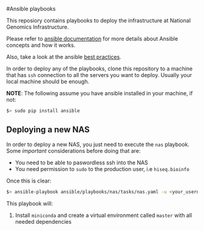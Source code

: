 #Ansible playbooks

This reposiory contains playbooks to deploy the infrastructure at National Genomics
Infrastructure. 

Please refer to [ansible documentation](http://docs.ansible.com/) for more details
about Ansible concepts and how it works.

Also, take a look at the ansible [best practices](http://docs.ansible.com/playbooks_best_practices.html).

In order to deploy any of the playbooks, clone this repository to a machine that
has `ssh` connection to all the servers you want to deploy. Usually your local machine
should be enough.

__NOTE__: The following assume you have ansible installed in your machine, if not:

```bash
$> sudo pip install ansible
```

## Deploying a new NAS
In order to deploy a new NAS, you just need to execute the `nas` playbook. Some 
*important* considerations before doing that are:

* You need to be able to paswordless ssh into the NAS
* You need permission to `sudo` to the production user, i.e `hiseq.bioinfo`

Once this is clear:

```bash
$> ansible-playbook ansible/playbooks/nas/tasks/nas.yaml -u <your_username> -i ansible/inventory.yaml
```

This playbook will:

1. Install `miniconda` and create a virtual environment called `master` with all needed dependencies